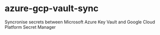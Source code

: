 # azure-gcp-vault-sync

Syncronise secrets between Microsoft Azure Key Vault and Google Cloud Platform Secret Manager
